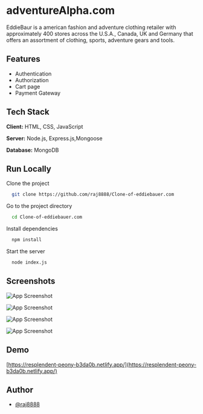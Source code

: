 # adventureAlpha.com

EddieBaur is a american fashion and adventure clothing retailer with approximately 400 stores across the U.S.A., Canada, UK and Germany that offers an assortment of clothing, sports, adventure gears and tools.


## Features

- Authentication
- Authorization
- Cart page
- Payment Gateway

## Tech Stack

**Client:** HTML, CSS, JavaScript

**Server:** Node.js, Express.js,Mongoose

**Database:** MongoDB

## Run Locally

Clone the project

```bash
  git clone https://github.com/raj8888/Clone-of-eddiebauer.com
```

Go to the project directory

```bash
  cd Clone-of-eddiebauer.com
```
Install dependencies

```bash
  npm install
```

Start the server

```bash
  node index.js
```

## Screenshots

![App Screenshot](https://imghost.net/ib/uW9w3KKtnSrdL2F_1680609568.png)


![App Screenshot](https://imghost.net/ib/vbo6OMOsWBvu4Yp_1680609659.png)


![App Screenshot](https://imghost.net/ib/sfTagCLZAeozY3V_1680609711.png)

![App Screenshot](https://i.ibb.co/phpNjtG/signup.png)

## Demo

[https://resplendent-peony-b3da0b.netlify.app/](https://resplendent-peony-b3da0b.netlify.app/)

## Author

- [@raj8888](https://github.com/raj8888)